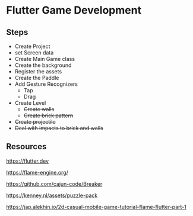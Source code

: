 # Flutter Game Development

## Steps
* Create Project
* set Screen data
* Create Main Game class
* Create the background
* Register the assets
* Create the Paddle
* Add Gesture Recognizers
  * Tap
  * Drag
* Create Level
  * ~~Create walls~~
  * ~~Create brick pattern~~
* ~~Create projectile~~
* ~~Deal with impacts to brick and walls~~





## Resources
 
 https://flutter.dev
 
 https://flame-engine.org/

 https://github.com/cajun-code/Breaker

 https://kenney.nl/assets/puzzle-pack

 https://jap.alekhin.io/2d-casual-mobile-game-tutorial-flame-flutter-part-1
 